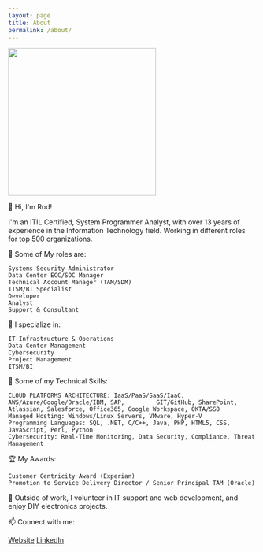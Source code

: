 ```yaml
---
layout: page
title: About
permalink: /about/
---
```


<img src="https://rodvial.dev/blog/wp-content/uploads/2024/06/octocat-1719566923353.png" width="300" height="300"/>

👋 Hi, I'm Rod!

I'm an ITIL Certified, System Programmer Analyst, with over 13 years of experience in the Information Technology field. Working in different roles for top 500 organizations.

🚀 Some of My roles are:

    Systems Security Administrator
    Data Center ECC/SOC Manager
    Technical Account Manager (TAM/SDM)
    ITSM/BI Specialist
    Developer
    Analyst
    Support & Consultant

💼 I specialize in:

    IT Infrastructure & Operations
    Data Center Management
    Cybersecurity
    Project Management
    ITSM/BI

🔧 Some of my Technical Skills:

    CLOUD PLATFORMS ARCHITECTURE: IaaS/PaaS/SaaS/IaaC, AWS/Azure/Google/Oracle/IBM, SAP,         GIT/GitHub, SharePoint, Atlassian, Salesforce, Office365, Google Workspace, OKTA/SSO
    Managed Hosting: Windows/Linux Servers, VMware, Hyper-V
    Programming Languages: SQL, .NET, C/C++, Java, PHP, HTML5, CSS, JavaScript, Perl, Python
    Cybersecurity: Real-Time Monitoring, Data Security, Compliance, Threat Management

🏆 My Awards:

    Customer Centricity Award (Experian)
    Promotion to Service Delivery Director / Senior Principal TAM (Oracle)

🌱 Outside of work, I volunteer in IT support and web development, and enjoy DIY electronics projects.

📫 Connect with me:

[Website](https://rodvial.dev)
[LinkedIn](https://linkedin.com/in/rodvial)